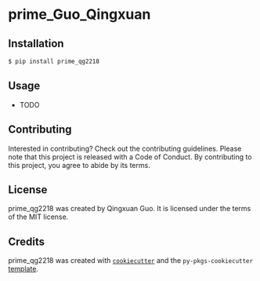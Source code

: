 # prime_Guo_Qingxuan
## Installation

```bash
$ pip install prime_qg2218
```

## Usage

- TODO

## Contributing
Interested in contributing? Check out the contributing guidelines. Please note that this project is released with a Code of Conduct. By contributing to this project, you agree to abide by its terms.

## License
prime_qg2218 was created by Qingxuan Guo. It is licensed under the terms of the MIT license.

## Credits
prime_qg2218 was created with [`cookiecutter`](https://cookiecutter.readthedocs.io/en/latest/) and the `py-pkgs-cookiecutter` [template](https://github.com/py-pkgs/py-pkgs-cookiecutter).
